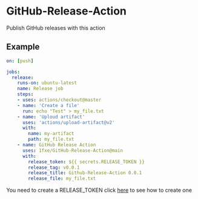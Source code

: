 # GitHub-Release-Action

Publish GitHub releases with this action

## Example

```yml
on: [push]

jobs:
  release:
    runs-on: ubuntu-latest
    name: Release job
    steps:
    - uses: actions/checkout@master
    - name: 'Create a file'
      run: echo "Test" > my_file.txt
    - name: 'Uploud artifact'
      uses: 'actions/upload-artifact@v2'
      with:
        name: my-artifact
        path: my_file.txt
    - name: GitHub Release Action
      uses: 1fxe/GitHub-Release-Action@main
      with:
        release_token: ${{ secrets.RELEASE_TOKEN }}
        release_tag: v0.0.1
        release_title: Github-Release-Action 0.0.1
        release_file: my_file.txt
```

You need to create a RELEASE_TOKEN click [here](https://docs.github.com/en/actions/reference/encrypted-secrets) to see how to create one
